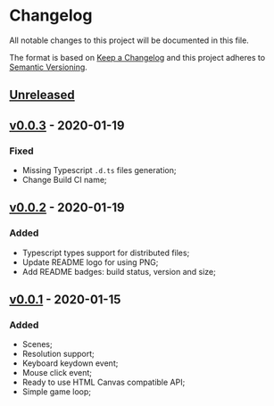 # Changelog

All notable changes to this project will be documented in this file.

The format is based on [Keep a Changelog](http://keepachangelog.com/en/1.0.0/)
and this project adheres to [Semantic Versioning](http://semver.org/spec/v2.0.0.html).

## [Unreleased]

## [v0.0.3] - 2020-01-19

### Fixed

- Missing Typescript `.d.ts` files generation;
- Change Build CI name;

## [v0.0.2] - 2020-01-19

### Added

- Typescript types support for distributed files;
- Update README logo for using PNG;
- Add README badges: build status, version and size;

## [v0.0.1] - 2020-01-15

### Added

- Scenes;
- Resolution support;
- Keyboard keydown event;
- Mouse click event;
- Ready to use HTML Canvas compatible API;
- Simple game loop;

[unreleased]: https://github.com/imbrn/ace/compare/v0.0.3...HEAD
[v0.0.3]: https://github.com/imbrn/ace/compare/v0.0.2...v0.0.3
[v0.0.2]: https://github.com/imbrn/ace/compare/v0.0.1...v0.0.2
[v0.0.1]: https://github.com/imbrn/v8n/compare/v0.0.0...v0.0.1
